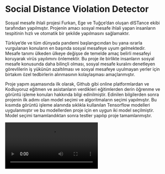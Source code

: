# Social Distance Violation Detector

Sosyal mesafe ihlali projesi Furkan, Ege ve Tuğçe’dan oluşan dISTance ekibi tarafından yapılmıştır. Projenin amacı sosyal mesafe ihlali yapan insanların tespitinin hızlı ve otomatik bir şekilde yapılmasını sağlamaktır.

Türkiye’de ve tüm dünyada pandemi başlangıcından bu yana ısrarla vurgulanan konuların en başında sosyal mesafeye uyum gelmektedir. Mesafe tanımı ülkeden ülkeye değişse de temelde amaç belirli mesafeyi koruyarak virüs yayılımını önlemektir. Bu proje ile birlikte insanların sosyal mesafe konusunda daha bilinçli olması, sosyal mesafe kuralını denetleyen görevlilerin iş yükünün azaltılması ve sosyal mesafeye uyulmayan yerler için birtakım özel tedbirlerin alınmasının kolaylaşması amaçlanmıştır. 

Proje yapım aşamasında ilk olarak, Github gibi online platformlardan ve Kodluyoruz eğitmen ve asistanların verdikleri eğitimlerden derin öğrenme ve görüntü işleme konuları hakkında bilgi edinilmiştir. Edinilen bilgilerden sonra projenin ilk adımı olan model seçimi ve algoritmaların seçimi yapılmıştır. Bu kısımda görüntü işleme alanında sıklıkla kullanılan Tensorflow modelleri uygulanmıştır ve bu modellerden proje için en uygun iki model seçilmiştir. Model seçimi tamamlandıktan sonra testler yapılıp proje tamamlanmıştır. 

![](Social_Distance_Violation_Detector.mp4)
